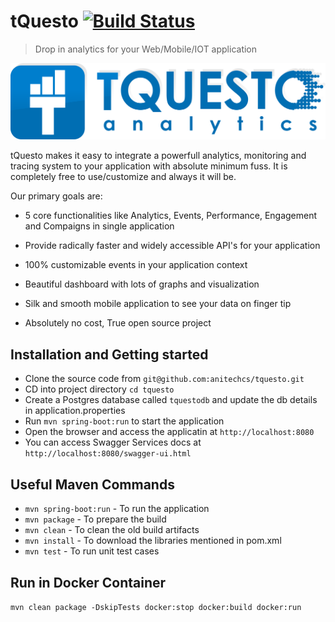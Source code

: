 # tQuesto [![Build Status](https://travis-ci.org/anitechcs/tquesto.svg?branch=master)](https://travis-ci.org/anitechcs/tquesto)

> Drop in analytics for your Web/Mobile/IOT application

![](https://github.com/anitechcs/tquesto-dashboard/blob/master/src/assets/imgs/logo-blue.png)

tQuesto makes it easy to integrate a powerfull analytics, monitoring and tracing system to your application with absolute minimum fuss. It is completely free to use/customize and always it will be.

Our primary goals are:

* 5 core functionalities like Analytics, Events, Performance, Engagement and Compaigns in single application

* Provide radically faster and widely accessible API's for your application

* 100% customizable events in your application context

* Beautiful dashboard with lots of graphs and visualization

* Silk and smooth mobile application to see your data on finger tip

* Absolutely no cost, True open source project


## Installation and Getting started

* Clone the source code from `git@github.com:anitechcs/tquesto.git`
* CD into project directory `cd tquesto`
* Create a Postgres database called `tquestodb` and update the db details in application.properties
* Run `mvn spring-boot:run` to start the application
* Open the browser and access the applicatin at `http://localhost:8080`
* You can access Swagger Services docs at `http://localhost:8080/swagger-ui.html`


## Useful Maven Commands

* `mvn spring-boot:run` - To run the application
* `mvn package` - To prepare the build
* `mvn clean` - To clean the old build artifacts
* `mvn install` - To download the libraries mentioned in pom.xml
* `mvn test` - To run unit test cases

## Run in Docker Container
 `mvn clean package -DskipTests docker:stop docker:build docker:run`
 
